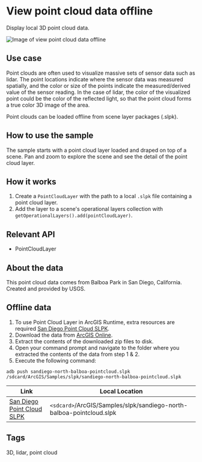 # View point cloud data offline

Display local 3D point cloud data.

![Image of view point cloud data offline](view-point-cloud-data-offline.png)

## Use case

Point clouds are often used to visualize massive sets of sensor data such as lidar. The point locations indicate where the sensor data was measured spatially, and the color or size of the points indicate the measured/derived value of the sensor reading. In the case of lidar, the color of the visualized point could be the color of the reflected light, so that the point cloud forms a true color 3D image of the area.

Point clouds can be loaded offline from scene layer packages (.slpk).

## How to use the sample

The sample starts with a point cloud layer loaded and draped on top of a scene. Pan and zoom to explore the scene and see the detail of the point cloud layer.

## How it works

1. Create a `PointCloudLayer` with the path to a local `.slpk` file containing a point cloud layer.
2. Add the layer to a scene's operational layers collection with `getOperationalLayers().add(pointCloudLayer)`.

## Relevant API

- PointCloudLayer

## About the data

This point cloud data comes from Balboa Park in San Diego, California. Created and provided by USGS.

## Offline data

1. To use Point Cloud Layer in ArcGIS Runtime, extra resources are required [San Diego Point Cloud SLPK](https://www.arcgis.com/home/item.html?id=34da965ca51d4c68aa9b3a38edb29e00).
1. Download the data from [ArcGIS Online](https://www.arcgis.com/home/item.html?id=34da965ca51d4c68aa9b3a38edb29e00).
1. Extract the contents of the downloaded zip files to disk.
1. Open your command prompt and navigate to the folder where you extracted the contents of the data from step 1 & 2.
1. Execute the following command:

`adb push sandiego-north-balboa-pointcloud.slpk /sdcard/ArcGIS/Samples/slpk/sandiego-north-balboa-pointcloud.slpk`

Link | Local Location
---------|-------|
|[San Diego Point Cloud SLPK](https://www.arcgis.com/home/item.html?id=34da965ca51d4c68aa9b3a38edb29e00)| `<sdcard>`/ArcGIS/Samples/slpk/sandiego-north-balboa-pointcloud.slpk |

## Tags

3D, lidar, point cloud